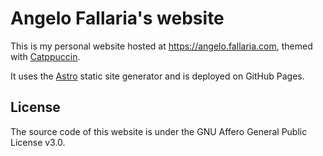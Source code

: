 # Angelo Fallaria's website

This is my personal website hosted at https://angelo.fallaria.com, themed with [Catppuccin](https://catppuccin.com/).

It uses the [Astro](https://astro.build/) static site generator and is deployed on GitHub Pages.

## License

The source code of this website is under the GNU Affero General Public License v3.0.
